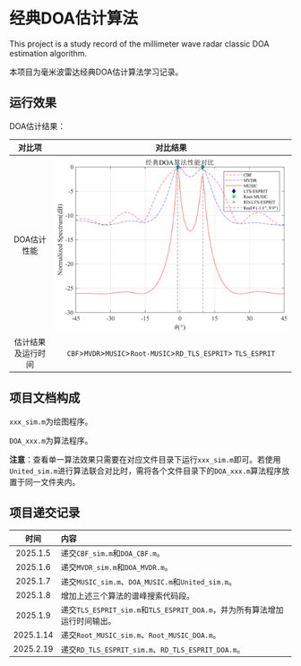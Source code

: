 # 经典DOA估计算法
This project is a study record of the millimeter wave radar classic DOA estimation algorithm.

本项目为毫米波雷达经典DOA估计算法学习记录。

## 运行效果

DOA估计结果：

| 对比项 | 对比结果 |
| :----:| :----: |
| DOA估计性能 | <img src="./DOA_United/DOA_United_Output.svg"> |
| 估计结果及运行时间 | `CBF`>`MVDR`>`MUSIC`>`Root-MUSIC`>`RD_TLS_ESPRIT`> `TLS_ESPRIT` |

## 项目文档构成

`xxx_sim.m`为绘图程序。

`DOA_xxx.m`为算法程序。

**注意**：查看单一算法效果只需要在对应文件目录下运行`xxx_sim.m`即可。若使用`United_sim.m`进行算法联合对比时，需将各个文件目录下的`DOA_xxx.m`算法程序放置于同一文件夹内。

## 项目递交记录

| 时间 | 内容 |
| :----: | :--- |
| 2025.1.5 | 递交`CBF_sim.m`和`DOA_CBF.m`。 |
| 2025.1.6 | 递交`MVDR_sim.m`和`DOA_MVDR.m`。 |
| 2025.1.7 | 递交`MUSIC_sim.m`、`DOA_MUSIC.m`和`United_sim.m`。 |
| 2025.1.8 | 增加上述三个算法的谱峰搜索代码段。 |
| 2025.1.9 | 递交`TLS_ESPRIT_sim.m`和`TLS_ESPRIT_DOA.m`，并为所有算法增加运行时间输出。 |
| 2025.1.14 | 递交`Root_MUSIC_sim.m`、`Root_MUSIC_DOA.m`。 |
| 2025.2.19 | 递交`RD_TLS_ESPRIT_sim.m`、`RD_TLS_ESPRIT_DOA.m`。 |
